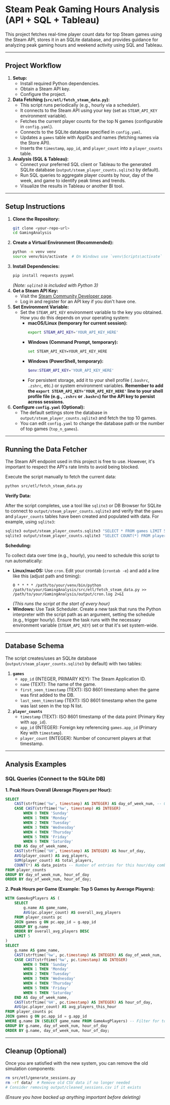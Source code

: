 # Steam Peak Gaming Hours Analysis (API + SQL + Tableau)

This project fetches real-time player count data for top Steam games using the Steam API, stores it in an SQLite database, and provides guidance for analyzing peak gaming hours and weekend activity using SQL and Tableau.

---

## Project Workflow

1.  **Setup:**
    *   Install required Python dependencies.
    *   Obtain a Steam API key.
    *   Configure the project.
2.  **Data Fetching (`src/etl/fetch_steam_data.py`):**
    *   This script runs periodically (e.g., hourly via a scheduler).
    *   It connects to the Steam API using your key (set as `STEAM_API_KEY` environment variable).
    *   Fetches the current player counts for the top N games (configurable in `config.yaml`).
    *   Connects to the SQLite database specified in `config.yaml`.
    *   Updates a `games` table with AppIDs and names (fetching names via the Store API).
    *   Inserts the `timestamp`, `app_id`, and `player_count` into a `player_counts` table.
3.  **Analysis (SQL & Tableau):**
    *   Connect your preferred SQL client or Tableau to the generated SQLite database (`output/steam_player_counts.sqlite3` by default).
    *   Run SQL queries to aggregate player counts by hour, day of the week, and game to identify peak times and trends.
    *   Visualize the results in Tableau or another BI tool.

---

## Setup Instructions

1.  **Clone the Repository:**
    ```bash
    git clone <your-repo-url>
    cd GamingAnalysis
    ```
2.  **Create a Virtual Environment (Recommended):**
    ```bash
    python -m venv venv
    source venv/bin/activate  # On Windows use `venv\Scripts\activate`
    ```
3.  **Install Dependencies:**
    ```bash
    pip install requests pyyaml
    ```
    *(Note: `sqlite3` is included with Python 3)*
4.  **Get a Steam API Key:**
    *   Visit the [Steam Community Developer page](https://steamcommunity.com/dev/apikey).
    *   Log in and register for an API key if you don't have one.
5.  **Set Environment Variable:**
    *   Set the `STEAM_API_KEY` environment variable to the key you obtained. How you do this depends on your operating system:
        *   **macOS/Linux (temporary for current session):**
            ```bash
            export STEAM_API_KEY='YOUR_API_KEY_HERE'
            ```
        *   **Windows (Command Prompt, temporary):**
            ```bash
            set STEAM_API_KEY=YOUR_API_KEY_HERE
            ```
        *   **Windows (PowerShell, temporary):**
            ```powershell
            $env:STEAM_API_KEY='YOUR_API_KEY_HERE'
            ```
        *   For persistent storage, add it to your shell profile (`.bashrc`, `.zshrc`, etc.) or system environment variables. **Remember to add the `export STEAM_API_KEY='YOUR_API_KEY_HERE'` line to your shell profile file (e.g., `.zshrc` or `.bashrc`) for the API key to persist across sessions.**
6.  **Configure `config.yaml` (Optional):**
    *   The default settings store the database in `output/steam_player_counts.sqlite3` and fetch the top 10 games.
    *   You can edit `config.yaml` to change the database path or the number of top games (`top_n_games`).

---

## Running the Data Fetcher

The Steam API endpoint used in this project is free to use. However, it's important to respect the API's rate limits to avoid being blocked.

Execute the script manually to fetch the current data:

```bash
python src/etl/fetch_steam_data.py
```

**Verify Data:**

After the script completes, use a tool like `sqlite3` or DB Browser for SQLite to connect to `output/steam_player_counts.sqlite3` and verify that the `games` and `player_counts` tables have been created and populated with data. For example, using `sqlite3`:

```bash
sqlite3 output/steam_player_counts.sqlite3 "SELECT * FROM games LIMIT 5;"
sqlite3 output/steam_player_counts.sqlite3 "SELECT COUNT(*) FROM player_counts;"
```

**Scheduling:**

To collect data over time (e.g., hourly), you need to schedule this script to run automatically:

*   **Linux/macOS:** Use `cron`. Edit your crontab (`crontab -e`) and add a line like this (adjust path and timing):
    ```cron
    0 * * * * /path/to/your/venv/bin/python /path/to/your/GamingAnalysis/src/etl/fetch_steam_data.py >> /path/to/your/GamingAnalysis/output/cron.log 2>&1
    ```
    *(This runs the script at the start of every hour)*
*   **Windows:** Use Task Scheduler. Create a new task that runs the Python interpreter with the script path as an argument, setting the schedule (e.g., trigger hourly). Ensure the task runs with the necessary environment variable (`STEAM_API_KEY`) set or that it's set system-wide.

---

## Database Schema

The script creates/uses an SQLite database (`output/steam_player_counts.sqlite3` by default) with two tables:

1.  **`games`**
    *   `app_id` (INTEGER, PRIMARY KEY): The Steam Application ID.
    *   `name` (TEXT): The name of the game.
    *   `first_seen_timestamp` (TEXT): ISO 8601 timestamp when the game was first added to the DB.
    *   `last_seen_timestamp` (TEXT): ISO 8601 timestamp when the game was last seen in the top N list.
2.  **`player_counts`**
    *   `timestamp` (TEXT): ISO 8601 timestamp of the data point (Primary Key with `app_id`).
    *   `app_id` (INTEGER): Foreign key referencing `games.app_id` (Primary Key with `timestamp`).
    *   `player_count` (INTEGER): Number of concurrent players at that timestamp.

---

## Analysis Examples

### SQL Queries (Connect to the SQLite DB)

**1. Peak Hours Overall (Average Players per Hour):**

```sql
SELECT
    CAST(strftime('%w', timestamp) AS INTEGER) AS day_of_week_num, -- 0=Sun, 1=Mon,... 6=Sat
    CASE CAST(strftime('%w', timestamp) AS INTEGER)
        WHEN 0 THEN 'Sunday'
        WHEN 1 THEN 'Monday'
        WHEN 2 THEN 'Tuesday'
        WHEN 3 THEN 'Wednesday'
        WHEN 4 THEN 'Thursday'
        WHEN 5 THEN 'Friday'
        WHEN 6 THEN 'Saturday'
    END AS day_of_week_name,
    CAST(strftime('%H', timestamp) AS INTEGER) AS hour_of_day,
    AVG(player_count) AS avg_players,
    SUM(player_count) AS total_players,
    COUNT(*) AS data_points -- Number of entries for this hour/day combo
FROM player_counts
GROUP BY day_of_week_num, hour_of_day
ORDER BY day_of_week_num, hour_of_day;
```

**2. Peak Hours per Game (Example: Top 5 Games by Average Players):**

```sql
WITH GameAvgPlayers AS (
    SELECT
        g.name AS game_name,
        AVG(pc.player_count) AS overall_avg_players
    FROM player_counts pc
    JOIN games g ON pc.app_id = g.app_id
    GROUP BY g.name
    ORDER BY overall_avg_players DESC
    LIMIT 5
)
SELECT
    g.name AS game_name,
    CAST(strftime('%w', pc.timestamp) AS INTEGER) AS day_of_week_num,
    CASE CAST(strftime('%w', pc.timestamp) AS INTEGER)
        WHEN 0 THEN 'Sunday'
        WHEN 1 THEN 'Monday'
        WHEN 2 THEN 'Tuesday'
        WHEN 3 THEN 'Wednesday'
        WHEN 4 THEN 'Thursday'
        WHEN 5 THEN 'Friday'
        WHEN 6 THEN 'Saturday'
    END AS day_of_week_name,
    CAST(strftime('%H', pc.timestamp) AS INTEGER) AS hour_of_day,
    AVG(pc.player_count) AS avg_players_this_hour
FROM player_counts pc
JOIN games g ON pc.app_id = g.app_id
WHERE g.name IN (SELECT game_name FROM GameAvgPlayers) -- Filter for top games
GROUP BY g.name, day_of_week_num, hour_of_day
ORDER BY g.name, day_of_week_num, hour_of_day;

```
---

## Cleanup (Optional)

Once you are satisfied with the new system, you can remove the old simulation components:

```bash
rm src/etl/generate_sessions.py
rm -rf data/  # Remove old CSV data if no longer needed
# Consider removing output/cleaned_sessions.csv if it exists
```

*(Ensure you have backed up anything important before deleting)*
